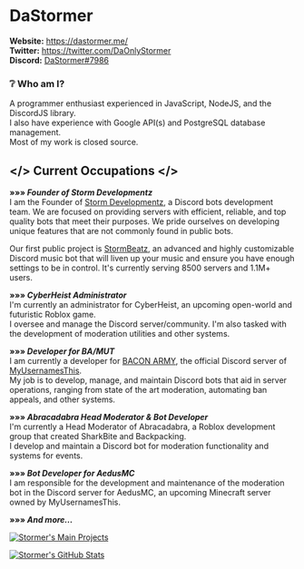 # DaStormer
**Website:** https://dastormer.me/  
**Twitter:** https://twitter.com/DaOnlyStormer  
**Discord:** [DaStormer#7986](https://discord.com/users/373893905243963394)  

### ❔ **Who am I?**  
A programmer enthusiast experienced in JavaScript, NodeJS, and the DiscordJS library.  
I also have experience with Google API(s) and PostgreSQL database management.  
Most of my work is closed source.  

## </> Current Occupations </>

**»»» *Founder of Storm Developmentz***  
I am the Founder of [Storm Developmentz](https://stormdevelopmentz.xyz/home), a Discord bots development team. We are focused on providing servers with efficient, reliable, and top quality bots that meet their purposes. We pride ourselves on developing unique features that are not commonly found in public bots.  

Our first public project is [StormBeatz](https://stormbeatz.org/), an advanced and highly customizable Discord music bot that will liven up your music and ensure you have enough settings to be in control. It's currently serving 8500 servers and 1.1M+ users.

**»»» *CyberHeist Administrator***  
I'm currently an administrator for CyberHeist, an upcoming open-world and futuristic Roblox game.  
I oversee and manage the Discord server/community. I'm also tasked with the development of moderation utilities and other systems.  

**»»» *Developer for BA/MUT***  
I am currently a developer for [BACON ARMY](https://discord.gg/myusernamesthis), the official Discord server of [MyUsernamesThis](https://www.youtube.com/myusernamesthis).  
My job is to develop, manage, and maintain Discord bots that aid in server operations, ranging from state of the art moderation, automating ban appeals, and other systems. 

**»»» *Abracadabra Head Moderator & Bot Developer***  
I'm currently a Head Moderator of Abracadabra, a Roblox development group that created SharkBite and Backpacking.  
I develop and maintain a Discord bot for moderation functionality and systems for events.  

**»»» *Bot Developer for AedusMC***  
I am responsible for the development and maintenance of the moderation bot in the Discord server for AedusMC, an upcoming Minecraft server owned by MyUsernamesThis.

**»»» *And more...***

[![Stormer's Main Projects](https://cdn.discordapp.com/attachments/776299524737990670/811774049272725514/unknown.png)](https://dastormer.me/)

[![Stormer's GitHub Stats](https://github-readme-stats.vercel.app/api?username=dastormer&count_private=true&hide=stars,contribs,prs,issues&show_icons=true&theme=tokyonight)](https://dastormer.me/)
